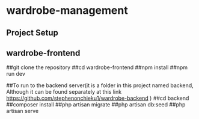 # wardrobe-management



## Project Setup
## wardrobe-frontend
   ##git clone the repository 
 ##cd wardrobe-frontend 
   ##npm install 
   ##npm run dev

 ##To run to the backend server(it is  a folder in this project named backend, Although it can be found separately at this link https://github.com/stephenonchieku1/wardrobe-backend )
  ##cd backend 
   ##composer install
   ##php artisan migrate
   ##php artisan db:seed
   ##php artisan serve





